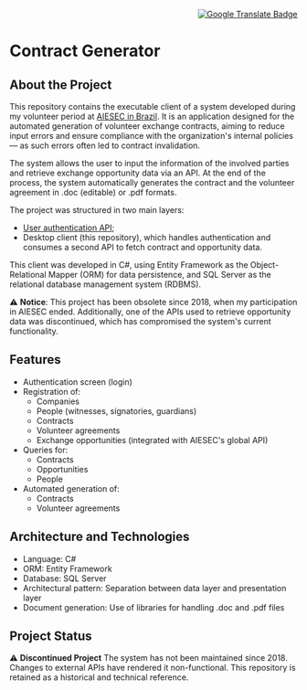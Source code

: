 <p align="right">
  <a href="https://github.com/guialmeidan/dividends_extractor/blob/main/README-pt.md">
    <img src="https://img.shields.io/badge/PORTUGUESE-4285F4?style=flat&logo=googletranslate&logoColor=white" alt="Google Translate Badge">
  </a>
</p>

# Contract Generator

## About the Project

This repository contains the executable client of a system developed during my volunteer period at [AIESEC in Brazil](https://aiesec.org.br/). It is an application designed for the automated generation of volunteer exchange contracts, aiming to reduce input errors and ensure compliance with the organization's internal policies — as such errors often led to contract invalidation.

The system allows the user to input the information of the involved parties and retrieve exchange opportunity data via an API. At the end of the process, the system automatically generates the contract and the volunteer agreement in .doc (editable) or .pdf formats.

The project was structured in two main layers:

- [User authentication API](https://github.com/guialmeidan/apiContratos);
- Desktop client (this repository), which handles authentication and consumes a second API to fetch contract and opportunity data.

This client was developed in C#, using Entity Framework as the Object-Relational Mapper (ORM) for data persistence, and SQL Server as the relational database management system (RDBMS).

⚠️ **Notice**: This project has been obsolete since 2018, when my participation in AIESEC ended. Additionally, one of the APIs used to retrieve opportunity data was discontinued, which has compromised the system's current functionality.

## Features

- Authentication screen (login)
- Registration of:
    - Companies
    - People (witnesses, signatories, guardians)
    - Contracts
    - Volunteer agreements
    - Exchange opportunities (integrated with AIESEC's global API)
- Queries for:
    - Contracts
    - Opportunities
    - People
- Automated generation of:
    - Contracts
    - Volunteer agreements

## Architecture and Technologies

- Language: C#
- ORM: Entity Framework
- Database: SQL Server
- Architectural pattern: Separation between data layer and presentation layer
- Document generation: Use of libraries for handling .doc and .pdf files

## Project Status

⚠️ **Discontinued Project**
The system has not been maintained since 2018. Changes to external APIs have rendered it non-functional. This repository is retained as a historical and technical reference.
